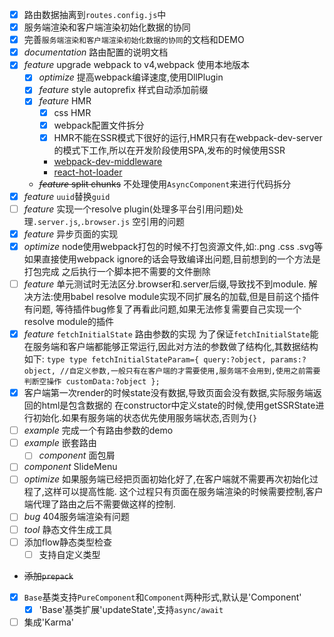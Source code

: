 - [x] 路由数据抽离到`routes.config.js`中
- [x] 服务端渲染和客户端渲染初始化数据的协同
- [x] 完善`服务端渲染和客户端渲染初始化数据的协同`的文档和DEMO
- [x] _documentation_ 路由配置的说明文档
- [x] _feature_ upgrade webpack to v4,webpack 使用本地版本
    - [x] _optimize_ 提高webpack编译速度,使用DllPlugin
    - [x] _feature_ style autoprefix 样式自动添加前缀
    - [x] _feature_ HMR
        - [x] css HMR
        - [x] webpack配置文件拆分
        - [x] HMR不能在SSR模式下很好的运行,HMR只有在webpack-dev-server的模式下工作,所以在开发阶段使用SPA,发布的时候使用SSR
        - [webpack-dev-middleware](https://github.com/webpack/webpack-dev-middleware)
        - [react-hot-loader](https://github.com/gaearon/react-hot-loader)
    - ~~_feature_ split chunks~~ 不处理使用`AsyncComponent`来进行代码拆分
- [x] _feature_ `uuid`替换`guid`
- [ ] _feature_ 实现一个resolve plugin(处理多平台引用问题)处理`.server.js`,`.browser.js`
      空引用的问题
- [x] _feature_ 异步页面的实现
- [x] _optimize_ node使用webpack打包的时候不打包资源文件,如:.png .css .svg等
      如果直接使用webpack ignore的话会导致编译出问题,目前想到的一个方法是打包完成
      之后执行一个脚本把不需要的文件删除
- [ ] _feature_ 单元测试时无法区分.browser和.server后缀,导致找不到module.
      解决方法:使用babel resolve module实现不同扩展名的加载,但是目前这个插件有问题,
      等待插件bug修复了再看此问题,如果无法修复需要自己实现一个resolve module的插件
- [x] _feature_ `fetchInitialState` 路由参数的实现
      为了保证`fetchInitialState`能在服务端和客户端都能够正常运行,因此对方法的参数做了结构化,其数据结构如下:
      ```type
      type fetchInitialStateParam={
          query:?object,
          params:?object,
          //自定义参数,一般只有在客户端的才需要使用,服务端不会用到,使用之前需要判断空操作
          customData:?object
      };
      ```
- [x] 客户端第一次render的时候state没有数据,导致页面会没有数据,实际服务端返回的html是包含数据的
      在constructor中定义state的时候,使用getSSRState进行初始化.如果有服务端的状态优先使用服务端状态,否则为`{}`
- [ ] _example_ 完成一个有路由参数的demo
- [ ] _example_ 嵌套路由
    - [ ] _component_ 面包屑
- [ ] _component_ SlideMenu
- [ ] _optimize_ 如果服务端已经把页面初始化好了,在客户端就不需要再次初始化过程了,这样可以提高性能.
      这个过程只有页面在服务端渲染的时候需要控制,客户端代理了路由之后不需要做这样的控制.
- [ ] _bug_ 404服务端渲染有问题
- [ ] _tool_ 静态文件生成工具
- [ ] 添加flow静态类型检查
    - [ ] 支持自定义类型
- ~~添加`prepack`~~
- [x] `Base`基类支持`PureComponent`和`Component`两种形式,默认是'Component'
    - [x] 'Base'基类扩展'updateState',支持`async/await`
- [ ] 集成'Karma'